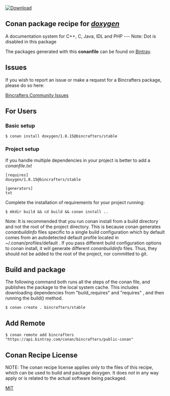 [![Download](https://api.bintray.com/packages/bincrafters/public-conan/doxygen%3Abincrafters/images/download.svg) ](https://bintray.com/bincrafters/public-conan/doxygen%3Abincrafters/_latestVersion)

## Conan package recipe for [*doxygen*](https://github.com/doxygen/doxygen)

A documentation system for C++, C, Java, IDL and PHP --- Note: Dot is disabled in this package

The packages generated with this **conanfile** can be found on [Bintray](https://bintray.com/bincrafters/public-conan/doxygen%3Abincrafters).


## Issues

If you wish to report an issue or make a request for a Bincrafters package, please do so here:

[Bincrafters Community Issues](https://github.com/bincrafters/community/issues)


## For Users

### Basic setup

    $ conan install doxygen/1.8.15@bincrafters/stable

### Project setup

If you handle multiple dependencies in your project is better to add a *conanfile.txt*

    [requires]
    doxygen/1.8.15@bincrafters/stable

    [generators]
    txt

Complete the installation of requirements for your project running:

    $ mkdir build && cd build && conan install ..

Note: It is recommended that you run conan install from a build directory and not the root of the project directory.  This is because conan generates *conanbuildinfo* files specific to a single build configuration which by default comes from an autodetected default profile located in ~/.conan/profiles/default .  If you pass different build configuration options to conan install, it will generate different *conanbuildinfo* files.  Thus, they should not be added to the root of the project, nor committed to git.


## Build and package

The following command both runs all the steps of the conan file, and publishes the package to the local system cache.  This includes downloading dependencies from "build_requires" and "requires" , and then running the build() method.

    $ conan create . bincrafters/stable




## Add Remote

    $ conan remote add bincrafters "https://api.bintray.com/conan/bincrafters/public-conan"


## Conan Recipe License

NOTE: The conan recipe license applies only to the files of this recipe, which can be used to build and package doxygen.
It does *not* in any way apply or is related to the actual software being packaged.

[MIT](https://github.com/bincrafters/conan-doxygen_installer/blob/stable/1.8.15/LICENSE.md)
